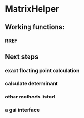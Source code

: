 # MatrixHelper

## Working functions:
### RREF

## Next steps
### exact floating point calculation
### calculate determinant
### other methods listed
### a gui interface
